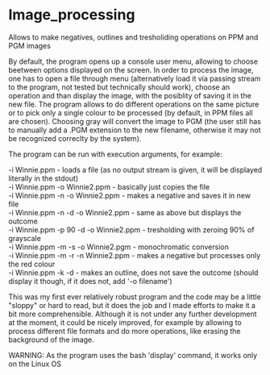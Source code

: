 # Image_processing
Allows to make negatives, outlines and tresholiding operations on PPM and PGM images

By default, the program opens up a console user menu, allowing to choose beetween options displayed on the screen. In order to process the image, one has to open a file through menu (alternatively load it via passing stream to the program, not tested but technically should work), choose an operation and than display the image, with the posiblity of saving it in the new file. The program allows to do different operations on the same picture or to pick only a single colour to be processed (by default, in PPM files all are chosen). Choosing gray will convert the image to PGM (the user still has to manually add a .PGM extension to the new filename, otherwise it may not be recognized correclty by the system).   

The program can be run with execution arguments, for example:
  
  -i Winnie.ppm - loads a file (as no output stream is given, it will be displayed literally in the stdout)  
  -i Winnie.ppm -o Winnie2.ppm - basically just copies the file  
  -i Winnie.ppm -n -o Winnie2.ppm - makes a negative and saves it in new file  
  -i Winnie.ppm -n -d -o Winnie2.ppm - same as above but displays the outcome  
  -i Winnie.ppm -p 90 -d -o Winnie2.ppm - tresholding with zeroing 90% of grayscale  
  -i Winnie.ppm -m -s -o Winnie2.pgm - monochromatic conversion  
  -i Winnie.ppm -m -r -n Winnie2.ppm - makes a negative but processes only the red colour  
  -i Winnie.ppm -k -d - makes an outline, does not save the outcome (should display it though, if it does not, add '-o filename')   
  
This was my first ever relatively robust program and the code may be a little "sloppy" or hard to read, but it does the job and I made efforts to make it a bit more comprehensible. Although it is not under any further development at the moment, it could be nicely improved, for example by allowing to process different file formats and do more operations, like erasing the background of the image.

WARNING: As the program uses the bash 'display' command, it works only on the Linux OS
  
